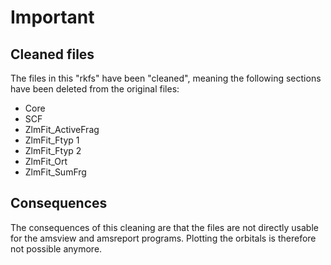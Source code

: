 # Important

## Cleaned files

The files in this "rkfs" have been "cleaned", meaning the following sections have been deleted from the original files:

- Core
- SCF
- ZlmFit_ActiveFrag
- ZlmFit_Ftyp 1
- ZlmFit_Ftyp 2
- ZlmFit_Ort
- ZlmFit_SumFrg

## Consequences

The consequences of this cleaning are that the files are not directly usable for the amsview and amsreport programs. Plotting the orbitals is therefore not possible anymore.
